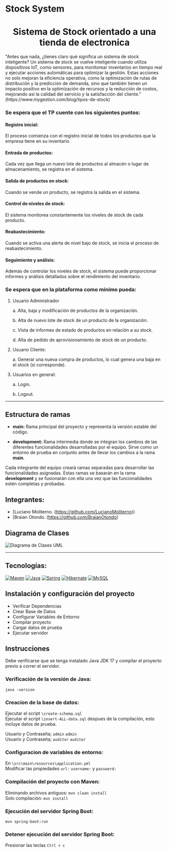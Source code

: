 # Stock System

<div align="center">
<h1> Sistema de Stock orientado a una tienda de electronica</h1>
</div>
"Antes que nada, ¿tienes claro qué significa un sistema de stock inteligente? Un sistema de stock se vuelve inteligente cuando utiliza dispositivos IoT, como sensores, para monitorear inventarios en tiempo real y ejecutar acciones automáticas para optimizar la gestión. Estas acciones no solo mejoran la eficiencia operativa, como la optimización de rutas de distribución y la predicción de demanda, sino que también tienen un impacto positivo en la optimización de recursos y la reducción de costos, mejorando así la calidad del servicio y la satisfacción del cliente."
(https://www.mygestion.com/blog/tipos-de-stock)

### Se espera que el TP cuente con los siguientes puntos:
#### Registro inicial: 

El proceso comienza con el registro inicial de todos los productos que la empresa
tiene en su inventario. 

#### Entrada de productos: 

Cada vez que llega un nuevo lote de productos al almacén o lugar de
almacenamiento, se registra en el sistema.

#### Salida de productos en stock: 

Cuando se vende un producto, se registra la salida en el sistema.

#### Control de niveles de stock: 

El sistema monitorea constantemente los niveles de stock de cada
producto. 

#### Reabastecimiento:

Cuando se activa una alerta de nivel bajo de stock, se inicia el proceso de
reabastecimiento. 

#### Seguimiento y análisis: 

Además de controlar los niveles de stock, el sistema puede proporcionar
informes y análisis detallados sobre el rendimiento del inventario. 

### Se espera que en la plataforma como mínimo pueda:
1. Usuario Administrador
   
    a. Alta, baja y modificación de productos de la organización.
   
    b. Alta de nuevo lote de stock de un producto de la organización.
   
    c. Vista de informes de estado de productos en relación a su stock.
   
    d. Alta de pedido de aprovisionamiento de stock de un producto.
   
3. Usuario Cliente:
   
    a. Generar una nueva compra de productos, lo cual genera una baja en el stock (si corresponde).
   
5. Usuarios en general:
   
    a. Login.
   
    b. Logout.
---
## Estructura de ramas
- **main:**
Rama principal del proyecto y representa la versión estable del código.

- **development:**
Rama intermedia donde se integran los cambios de las diferentes funcionalidades desarrolladas por el equipo. Sirve como un entorno de prueba en conjunto antes de llevar los cambios a la rama **main**.

Cada integrante del equipo creará ramas separadas para desarrollar las funcionalidades asignadas. Estas ramas se basarán en la rama **development** y se fusionarán con ella una vez que las funcionalidades estén completas y probadas.


## Integrantes:
- [Luciano Moliterno. (https://github.com/LucianoMoliterno))
- [Braian Otondo. (https://github.com/BraianOtondo)

## Diagrama de Clases
<img src="Diagrama de Clases - Grupo 17.png"  title="Diagrama de Clases UML">

---

## Tecnologías:
[![Maven](https://skillicons.dev/icons?i=maven)](https://maven.apache.org/)
[![Java](https://skillicons.dev/icons?i=java)](https://www.oracle.com/java/technologies/javase/jdk17-archive-downloads.html)
[![Spring](https://skillicons.dev/icons?i=spring)](https://spring.io/projects/spring-boot)
[![Hibernate](https://skillicons.dev/icons?i=hibernate)](https://hibernate.org/)
[![MySQL](https://skillicons.dev/icons?i=mysql)](https://www.mysql.com/)

## Instalación y configuración del proyecto
- Verificar Dependencias
- Crear Base de Datos
- Configurar Variables de Entorno
- Compilar  proyecto
- Cargar datos de prueba
- Ejecutar servidor

## Instrucciones

Debe verificarse que se tenga instalado Java JDK 17 y compilar el proyecto previo a correr el servidor.

### Verificación de la versión de Java:
`java -version`


### Creacion de la base de datos:
Ejecutar el script `\create-schema.sql`  
Ejecutar el script `\insert-ALL-data.sql` despues de la compilación, esto incluye datos de prueba.

Usuario y Contraseña; `admin` `admin`  
Usuario y Contraseña; `auditor` `auditor`

### Configuracion de variables de entorno:
En `\src\main\resources\application.yml`  
Modificar las propiedades `url:` `username:` y `password:`


### Compilación del proyecto con Maven:
Eliminando archivos antiguos: `mvn clean install`  
Solo compilación: `mvn install`

### Ejecución del servidor Spring Boot:
`mvn spring-boot:run`

### Detener ejecución del servidor Spring Boot:
Presionar las teclas `Ctrl + c`
